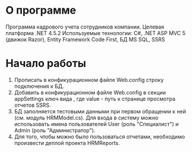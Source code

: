 # О программе
Программа кадрового учета сотрудников компании.
Целевая платформа .NET 4.5.2
Используемые технологии: C#, .NET ASP MVC 5 (движок Razor), Entity Framework Code First, БД MS SQL, SSRS

# Начало работы
1.	Прописать в конфикурационном файле Web.config строку подключения к БД.
2.  Добавить в конфикурационном файле Web.config в секции appSettings ключ вида 
	<add key="ReportViewerPath" value="http://localhost/ReportServer_SQLEXPRESS/Pages/ReportViewer.aspx"/>, 
	где value - путь к странице просмотра отчетов SSRS.
3.	БД заполняется тестовыми данными при первом обращении к ней (см. модуль HRMModel.cs).
	Для входа в систему можно использовать имена пользователей User (роль "Специалист") и Admin (роль "Администратор").	
4.	Для того, чтобы можно было пользоваться отчетами, необходимо произвести деплой проекта HRMReports.
